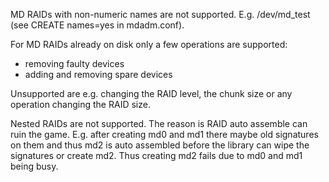 
MD RAIDs with non-numeric names are not supported. E.g. /dev/md_test (see
CREATE names=yes in mdadm.conf).


For MD RAIDs already on disk only a few operations are supported:

- removing faulty devices
- adding and removing spare devices

Unsupported are e.g. changing the RAID level, the chunk size or any operation
changing the RAID size.

Nested RAIDs are not supported. The reason is RAID auto assemble can ruin the
game. E.g. after creating md0 and md1 there maybe old signatures on them and
thus md2 is auto assembled before the library can wipe the signatures or
create md2. Thus creating md2 fails due to md0 and md1 being busy.

